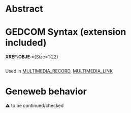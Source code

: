 ﻿# Abstract

# GEDCOM Syntax (extension included)

**XREF:OBJE**:={Size=1:22}
<pre>
</pre>
Used in <a href=Ged.MULTIMEDIA_RECORD.md>MULTIMEDIA_RECORD</a>, <a href=Ged.MULTIMEDIA_LINK.md>MULTIMEDIA_LINK</a><br />

# Geneweb behavior


:warning: to be continued/checked

